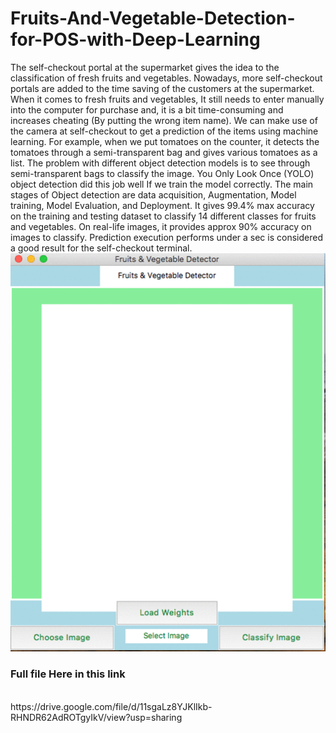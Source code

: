 # Fruits-And-Vegetable-Detection-for-POS-with-Deep-Learning
The self-checkout portal at the supermarket gives the idea to the classification of fresh fruits and vegetables. Nowadays, more self-checkout portals are added to the time saving of the customers at the supermarket. When it comes to fresh fruits and vegetables, It still needs to enter manually into the computer for purchase and, it is a bit time-consuming and increases cheating (By putting the wrong item name). We can make use of the camera at self-checkout to get a prediction of the items using machine learning. For example, when we put tomatoes on the counter, it detects the tomatoes through a semi-transparent bag and gives various tomatoes as a list. The problem with different object detection models is to see through semi-transparent bags to classify the image. You Only Look Once (YOLO) object detection did this job well If we train the model correctly. The main stages of Object detection are data acquisition, Augmentation, Model training, Model Evaluation, and Deployment. It gives 99.4% max accuracy on the training and testing dataset to classify 14 different classes for fruits and vegetables. On real-life images, it provides approx 90% accuracy on images to classify. Prediction execution performs under a sec is considered a good result for the self-checkout terminal.
<br/>
![](F&VDetection.gif)
<h3>Full file Here in this link</h3><br/>
https://drive.google.com/file/d/11sgaLz8YJKlIkb-RHNDR62AdROTgyIkV/view?usp=sharing
